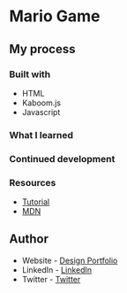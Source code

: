 # Mario Game

## My process

### Built with

- HTML
- Kaboom.js
- Javascript

### What I learned




### Continued development



### Resources

- [Tutorial](https://www.youtube.com/watch?v=2nucjefSr6I&ab_channel=CodewithAniaKub%C3%B3w)
- [MDN](https://developer.mozilla.org/en-US/docs/Web/JavaScript/Reference/Global_Objects/Object/keys)



## Author

- Website - [Design Portfolio](https://chelseaquindipan.ca/)
- LinkedIn - [LinkedIn](https://www.linkedin.com/in/chelsea-quindipan/)
- Twitter - [Twitter](https://twitter.com/quindipc)

